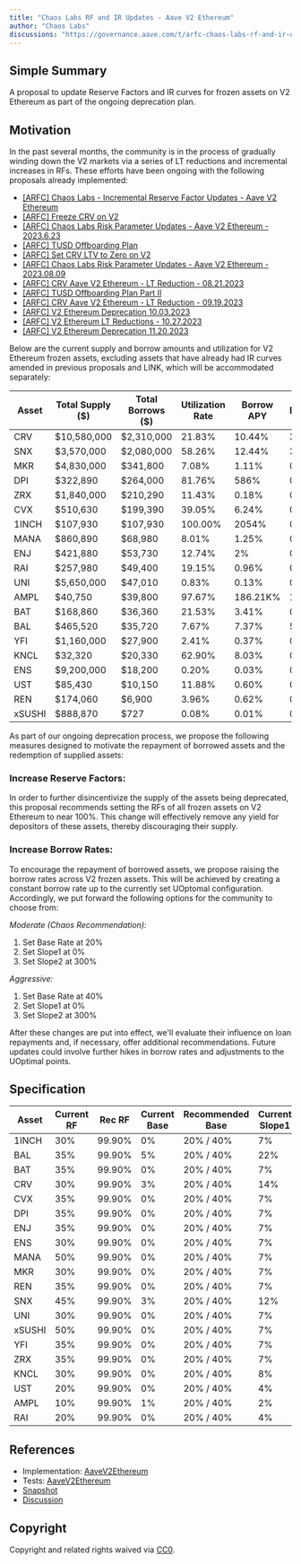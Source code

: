 ```yaml
---
title: "Chaos Labs RF and IR Updates - Aave V2 Ethereum"
author: "Chaos Labs"
discussions: "https://governance.aave.com/t/arfc-chaos-labs-rf-and-ir-updates-aave-v2-ethereum-2023-11-24/15661"
---
```


## Simple Summary

A proposal to update Reserve Factors and IR curves for frozen assets on V2 Ethereum as part of the ongoing deprecation plan.

## Motivation

In the past several months, the community is in the process of gradually winding down the V2 markets via a series of LT reductions and incremental increases in RFs. These efforts have been ongoing with the following proposals already implemented:

- [[ARFC] Chaos Labs - Incremental Reserve Factor Updates - Aave V2 Ethereum](https://governance.aave.com/t/arfc-chaos-labs-incremental-reserve-factor-updates-aave-v2-ethereum/13766)
- [[ARFC] Freeze CRV on V2](https://governance.aave.com/t/arfc-gauntlet-recommendation-on-freezing-crv-for-aave-v2-ethereum/14428)
- [[ARFC] Chaos Labs Risk Parameter Updates - Aave V2 Ethereum - 2023.6.23](https://governance.aave.com/t/arfc-chaos-labs-risk-parameter-updates-aave-v2-ethereum-2023-6-23/13789)
- [[ARFC] TUSD Offboarding Plan](https://governance.aave.com/t/arfc-tusd-offboarding-plan/14008)
- [[ARFC] Set CRV LTV to Zero on V2](https://governance.aave.com/t/post-vyper-exploit-crv-market-update-and-recommendations/14214/4)
- [[ARFC] Chaos Labs Risk Parameter Updates - Aave V2 Ethereum - 2023.08.09](https://governance.aave.com/t/arfc-chaos-labs-risk-parameter-updates-aave-v2-ethereum-2023-08-09/14404)
- [[ARFC] CRV Aave V2 Ethereum - LT Reduction - 08.21.2023](https://governance.aave.com/t/arfc-crv-aave-v2-ethereum-lt-reduction-08-21-2023/14589/7)
- [[ARFC] TUSD Offboarding Plan Part II](https://governance.aave.com/t/arfc-tusd-offboarding-plan-part-ii/14863)
- [[ARFC] CRV Aave V2 Ethereum - LT Reduction - 09.19.2023](https://governance.aave.com/t/arfc-crv-aave-v2-ethereum-lt-reduction-09-19-2023/14890/4)
- [[ARFC] V2 Ethereum Deprecation 10.03.2023](https://governance.aave.com/t/arfc-v2-ethereum-deprecation-10-03-2023/15040/7)
- [[ARFC] V2 Ethereum LT Reductions - 10.27.2023](https://governance.aave.com/t/arfc-v2-ethereum-lt-reductions-10-27-2023/15249/6)
- [[ARFC] V2 Ethereum Deprecation 11.20.2023](https://governance.aave.com/t/arfc-v2-ethereum-deprecation-11-20-2023/15628/3)

Below are the current supply and borrow amounts and utilization for V2 Ethereum frozen assets, excluding assets that have already had IR curves amended in previous proposals and LINK, which will be accommodated separately:

| Asset  | Total Supply ($) | Total Borrows ($) | Utilization Rate | Borrow APY | Base | Uoptimal | Slope1 | Slope2 |
| ------ | ---------------- | ----------------- | ---------------- | ---------- | ---- | -------- | ------ | ------ |
| CRV    | $10,580,000      | $2,310,000        | 21.83%           | 10.44%     | 3%   | 45%      | 17%    | 300%   |
| SNX    | $3,570,000       | $2,080,000        | 58.26%           | 12.44%     | 3%   | 80%      | 15%    | 100%   |
| MKR    | $4,830,000       | $341,800          | 7.08%            | 1.11%      | 0%   | 45%      | 7%     | 300%   |
| DPI    | $322,890         | $264,000          | 81.76%           | 586%       | 0%   | 50%      | 7%     | 300%   |
| ZRX    | $1,840,000       | $210,290          | 11.43%           | 0.18%      | 0%   | 45%      | 7%     | 300%   |
| CVX    | $510,630         | $199,390          | 39.05%           | 6.24%      | 0%   | 45%      | 7%     | 300%   |
| 1INCH  | $107,930         | $107,930          | 100.00%          | 2054%      | 0%   | 45%      | 7%     | 300%   |
| MANA   | $860,890         | $68,980           | 8.01%            | 1.25%      | 0%   | 45%      | 7%     | 300%   |
| ENJ    | $421,880         | $53,730           | 12.74%           | 2%         | 0%   | 45%      | 7%     | 300%   |
| RAI    | $257,980         | $49,400           | 19.15%           | 0.96%      | 0%   | 80%      | 4%     | 75%    |
| UNI    | $5,650,000       | $47,010           | 0.83%            | 0.13%      | 0%   | 45%      | 7%     | 300%   |
| AMPL   | $40,750          | $39,800           | 97.67%           | 186.21K%   | 1%   | 80%      | 3%     | 750%   |
| BAT    | $168,860         | $36,360           | 21.53%           | 3.41%      | 0%   | 45%      | 7%     | 300%   |
| BAL    | $465,520         | $35,720           | 7.67%            | 7.37%      | 5%   | 80%      | 27%    | 150%   |
| YFI    | $1,160,000       | $27,900           | 2.41%            | 0.37%      | 0%   | 45%      | 7%     | 300%   |
| KNCL   | $32,320          | $20,330           | 62.90%           | 8.03%      | 0%   | 65%      | 8%     | 300%   |
| ENS    | $9,200,000       | $18,200           | 0.20%            | 0.03%      | 0%   | 45%      | 7%     | 300%   |
| UST    | $85,430          | $10,150           | 11.88%           | 0.60%      | 0%   | 45%      | 7%     | 300%   |
| REN    | $174,060         | $6,900            | 3.96%            | 0.62%      | 0%   | 45%      | 7%     | 300%   |
| xSUSHI | $888,870         | $727              | 0.08%            | 0.01%      | 0%   | 45%      | 7%     | 300%   |

As part of our ongoing deprecation process, we propose the following measures designed to motivate the repayment of borrowed assets and the redemption of supplied assets:

### Increase Reserve Factors:

In order to further disincentivize the supply of the assets being deprecated, this proposal recommends setting the RFs of all frozen assets on V2 Ethereum to near 100%. This change will effectively remove any yield for depositors of these assets, thereby discouraging their supply.

### Increase Borrow Rates:

To encourage the repayment of borrowed assets, we propose raising the borrow rates across V2 frozen assets. This will be achieved by creating a constant borrow rate up to the currently set UOptomal configuration. Accordingly, we put forward the following options for the community to choose from:

_Moderate (Chaos Recommendation):_

1. Set Base Rate at 20%
2. Set Slope1 at 0%
3. Set Slope2 at 300%

_Aggressive:_

1. Set Base Rate at 40%
2. Set Slope1 at 0%
3. Set Slope2 at 300%

After these changes are put into effect, we'll evaluate their influence on loan repayments and, if necessary, offer additional recommendations. Future updates could involve further hikes in borrow rates and adjustments to the UOptimal points.

## Specification

| Asset  | Current RF | Rec RF | Current Base | Recommended Base | Current Slope1 | Recommended Slope1 | Current Slope2 | Recommended Slope2 |
| ------ | ---------- | ------ | ------------ | ---------------- | -------------- | ------------------ | -------------- | ------------------ |
| 1INCH  | 30%        | 99.90% | 0%           | 20% / 40%        | 7%             | 0%                 | 300%           | 300%               |
| BAL    | 35%        | 99.90% | 5%           | 20% / 40%        | 22%            | 0%                 | 150%           | 300%               |
| BAT    | 35%        | 99.90% | 0%           | 20% / 40%        | 7%             | 0%                 | 300%           | 300%               |
| CRV    | 30%        | 99.90% | 3%           | 20% / 40%        | 14%            | 0%                 | 300%           | 300%               |
| CVX    | 35%        | 99.90% | 0%           | 20% / 40%        | 7%             | 0%                 | 300%           | 300%               |
| DPI    | 35%        | 99.90% | 0%           | 20% / 40%        | 7%             | 0%                 | 300%           | 300%               |
| ENJ    | 35%        | 99.90% | 0%           | 20% / 40%        | 7%             | 0%                 | 300%           | 300%               |
| ENS    | 30%        | 99.90% | 0%           | 20% / 40%        | 7%             | 0%                 | 300%           | 300%               |
| MANA   | 50%        | 99.90% | 0%           | 20% / 40%        | 7%             | 0%                 | 300%           | 300%               |
| MKR    | 30%        | 99.90% | 0%           | 20% / 40%        | 7%             | 0%                 | 300%           | 300%               |
| REN    | 35%        | 99.90% | 0%           | 20% / 40%        | 7%             | 0%                 | 300%           | 300%               |
| SNX    | 45%        | 99.90% | 3%           | 20% / 40%        | 12%            | 0%                 | 100%           | 300%               |
| UNI    | 30%        | 99.90% | 0%           | 20% / 40%        | 7%             | 0%                 | 300%           | 300%               |
| xSUSHI | 50%        | 99.90% | 0%           | 20% / 40%        | 7%             | 0%                 | 300%           | 300%               |
| YFI    | 35%        | 99.90% | 0%           | 20% / 40%        | 7%             | 0%                 | 300%           | 300%               |
| ZRX    | 35%        | 99.90% | 0%           | 20% / 40%        | 7%             | 0%                 | 300%           | 300%               |
| KNCL   | 30%        | 99.90% | 0%           | 20% / 40%        | 8%             | 0%                 | 300%           | 300%               |
| UST    | 20%        | 99.90% | 0%           | 20% / 40%        | 4%             | 0%                 | 300%           | 300%               |
| AMPL   | 10%        | 99.90% | 1%           | 20% / 40%        | 2%             | 0%                 | 750%           | 300%               |
| RAI    | 20%        | 99.90% | 0%           | 20% / 40%        | 4%             | 0%                 | 75%            | 300%               |

## References

- Implementation: [AaveV2Ethereum](https://github.com/bgd-labs/aave-proposals-v3/blob/main/src/20231203_AaveV2Ethereum_ChaosLabsRFAndIRUpdatesAaveV2Ethereum/AaveV2Ethereum_ChaosLabsRFAndIRUpdatesAaveV2Ethereum_20231203.sol)
- Tests: [AaveV2Ethereum](https://github.com/bgd-labs/aave-proposals-v3/blob/main/src/20231203_AaveV2Ethereum_ChaosLabsRFAndIRUpdatesAaveV2Ethereum/AaveV2Ethereum_ChaosLabsRFAndIRUpdatesAaveV2Ethereum_20231203.t.sol)
- [Snapshot](https://snapshot.org/#/aave.eth/proposal/0xbdd7c43d6e435c6c1ed08183f9e2e78f66a24436f45d48f04b85487a2f96e387)
- [Discussion](https://governance.aave.com/t/arfc-chaos-labs-rf-and-ir-updates-aave-v2-ethereum-2023-11-24/15661)

## Copyright

Copyright and related rights waived via [CC0](https://creativecommons.org/publicdomain/zero/1.0/).
